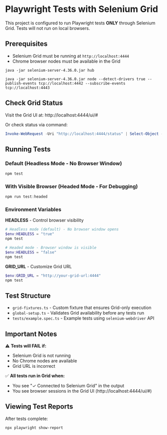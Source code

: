 # Playwright Tests with Selenium Grid

This project is configured to run Playwright tests **ONLY** through Selenium Grid. Tests will not run on local browsers.

## Prerequisites

- Selenium Grid must be running at `http://localhost:4444`
- Chrome browser nodes must be available in the Grid
```
java -jar selenium-server-4.36.0.jar hub
```
```
java -jar selenium-server-4.36.0.jar node --detect-drivers true --publish-events tcp://localhost:4442 --subscribe-events tcp://localhost:4443
```

## Check Grid Status

Visit the Grid UI at: http://localhost:4444/ui/#

Or check status via command:
```powershell
Invoke-WebRequest -Uri "http://localhost:4444/status" | Select-Object -ExpandProperty Content
```

## Running Tests

### Default (Headless Mode - No Browser Window)
```powershell
npm test
```

### With Visible Browser (Headed Mode - For Debugging)
```powershell
npm run test:headed
```

### Environment Variables

**HEADLESS** - Control browser visibility
```powershell
# Headless mode (default) - No browser window opens
$env:HEADLESS = "true"
npm test

# Headed mode - Browser window is visible
$env:HEADLESS = "false"
npm test
```

**GRID_URL** - Customize Grid URL
```powershell
$env:GRID_URL = "http://your-grid-url:4444"
npm test
```

## Test Structure

- `grid-fixtures.ts` - Custom fixture that ensures Grid-only execution
- `global-setup.ts` - Validates Grid availability before any tests run
- `tests/example.spec.ts` - Example tests using `selenium-webdriver` API

## Important Notes

⚠️ **Tests will FAIL if:**
- Selenium Grid is not running
- No Chrome nodes are available
- Grid URL is incorrect

✅ **All tests run in Grid when:**
- You see "✓ Connected to Selenium Grid" in the output
- You see browser sessions in the Grid UI (http://localhost:4444/ui/#)

## Viewing Test Reports

After tests complete:
```powershell
npx playwright show-report
```

